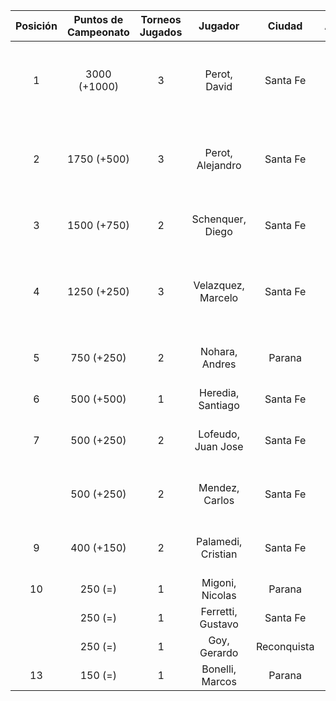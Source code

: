 |  Posición  |  Puntos de Campeonato  |  Torneos Jugados  |      Jugador       |   Ciudad    |  Afiliación  |            Puntos sumados            |
|:----------:|:----------------------:|:-----------------:|:------------------:|:-----------:|:------------:|:------------------------------------:|
|     1      |      3000 (+1000)      |         3         |    Perot, David    |  Santa Fe   |   Atemeli    | 1000 (T03) + 1000 (T02) + 1000 (T01) |
|     2      |      1750 (+500)       |         3         |  Perot, Alejandro  |  Santa Fe   |   Atemeli    |  750 (T02) + 500 (T01) + 500 (T03)   |
|     3      |      1500 (+750)       |         2         |  Schenquer, Diego  |  Santa Fe   |   Atemeli    |        750 (T01) + 750 (T03)         |
|     4      |      1250 (+250)       |         3         | Velazquez, Marcelo |  Santa Fe   |   AteMeLi    |  500 (T01) + 500 (T02) + 250 (T03)   |
|     5      |       750 (+250)       |         2         |   Nohara, Andres   |   Parana    |              |        500 (T02) + 250 (T03)         |
|     6      |       500 (+500)       |         1         | Heredia, Santiago  |  Santa Fe   |   Atemeli    |              500 (T03)               |
|     7      |       500 (+250)       |         2         | Lofeudo, Juan Jose |  Santa Fe   |   Atemeli    |        250 (T03) + 250 (T01)         |
|            |       500 (+250)       |         2         |   Mendez, Carlos   |  Santa Fe   |   Atemeli    |        250 (T03) + 250 (T02)         |
|     9      |       400 (+150)       |         2         | Palamedi, Cristian |  Santa Fe   |   Atemeli    |        250 (T02) + 150 (T03)         |
|     10     |        250 (=)         |         1         |  Migoni, Nicolas   |   Parana    |   Aspatem    |              250 (T02)               |
|            |        250 (=)         |         1         | Ferretti, Gustavo  |  Santa Fe   |   Atemeli    |              250 (T01)               |
|            |        250 (=)         |         1         |    Goy, Gerardo    | Reconquista |    ATMAR     |              250 (T02)               |
|     13     |        150 (=)         |         1         |  Bonelli, Marcos   |   Parana    |   Aspatem    |              150 (T02)               |
